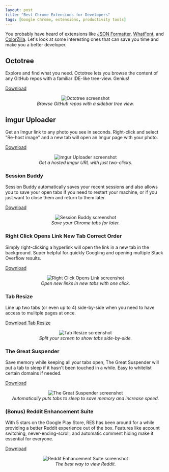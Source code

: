 ```yaml
---
layout: post
title: "Best Chrome Extensions for Developers"
tags: [Google Chrome, extensions, productivity tools]
---
```


You probably have heard of extensions like <a href="https://chrome.google.com/webstore/detail/json-formatter/bcjindcccaagfpapjjmafapmmgkkhgoa?hl=en" target="_blank">JSON Formatter</a>, <a href="https://chrome.google.com/webstore/detail/whatfont/jabopobgcpjmedljpbcaablpmlmfcogm?hl=en" target="_blank">WhatFont</a>, and <a href="https://chrome.google.com/webstore/detail/colorzilla/bhlhnicpbhignbdhedgjhgdocnmhomnp?hl=en" target="_blank">ColorZilla</a>. Let's look at some interesting ones that can save you time and make you a better developer.


## Octotree

Explore and find what you need. Octotree lets you browse the content of any GitHub repos with a familiar IDE-like tree-view. Genius!

<a href="https://chrome.google.com/webstore/detail/octotree/bkhaagjahfmjljalopjnoealnfndnagc" target="_blank">Download</a>

<p align="center">
  <img src="https://i.imgur.com/fOHbGbx.jpg" alt="Octotree screenshot"> <br>
  <i>Browse GitHub repos with a sidebar tree view.</i>
</p>



## imgur Uploader

Get an Imgur link to any photo you see in seconds. Right-click and select "Re-host image" and a new tab will open an Imgur page with your photo.

<a href="https://chrome.google.com/webstore/detail/imgur-uploader/lcpkicdemehhmkjolekhlglljnkggfcf?hl=en" target="_blank">Download</a>

<p align="center">
  <img src="https://i.imgur.com/QeoqWGk.jpg" alt="imgur Uploader screenshot"> <br>
  <i>Get a hosted imgur URL with just two-clicks.</i>
</p>



### Session Buddy

Session Buddy automatically saves your recent sessions and also allows you to save your open tabs if you need to restart your machine, or if you just want to close them and return to them later.

<a href="https://chrome.google.com/webstore/detail/session-buddy/edacconmaakjimmfgnblocblbcdcpbko?hl=en" target="_blank">Download</a>

<p align="center">
  <img src="https://i.imgur.com/5HsLW1M.png" alt="Session Buddy screenshot"> <br>
  <i>Save your Chrome tabs for later.</i>
</p>



### Right Click Opens Link New Tab Correct Order

Simply right-clicking a hyperlink will open the link in a new tab in the background. Super helpful for quickly Googling and opening multiple Stack Overflow results.

<a href="https://chrome.google.com/webstore/detail/right-click-opens-link-ne/mhjkeimpgjokbjmioglhlngefbddppnn?hl=en" target="_blank">Download</a>

<p align="center">
  <img src="https://i.imgur.com/7VCuLZt.png" alt="Right Click Opens Link screenshot"> <br>
  <i>Open new links in new tabs with one click.</i>
</p>



### Tab Resize

Line up two tabs (or even up to 4) side-by-side when you need to have access to mulitple pages at once.

<a href="https://chrome.google.com/webstore/detail/tab-resize-split-screen-l/bkpenclhmiealbebdopglffmfdiilejc?hl=en-US" target="_blank">Download Tab Resize</a>

<p align="center">
  <img src="https://i.imgur.com/gQZPWR9.png" alt="Tab Resize screenshot"> <br>
  <i>Split your screen to show tabs side-by-side.</i>
</p>



### The Great Suspender

Save memory while keeping all your tabs open, The Great Suspender will put a tab to sleep if it hasn't been touched in a while. Easy to whitelist certain domains if needed.

<a href="https://chrome.google.com/webstore/detail/the-great-suspender/klbibkeccnjlkjkiokjodocebajanakg?hl=en" target="_blank">Download</a>

<p align="center">
  <img src="https://i.imgur.com/BJ9m3R1.jpg" alt="The Great Suspender screenshot"> <br>
  <i>Automatically puts tabs to sleep to save memory and increase speed.</i>
</p>



### (Bonus) Reddit Enhancement Suite

With 5 stars on the Google Play Store, RES has been around for a while providing a better Reddit experience out of the box. Features like account switching, never-ending-scroll, and automatic comment hiding make it essential for everyone.

<a href="https://chrome.google.com/webstore/detail/the-great-suspender/klbibkeccnjlkjkiokjodocebajanakg?hl=en" target="_blank">Download</a>

<p align="center">
  <img src="https://i.imgur.com/RocUlzI.png" alt="Reddit Enhancement Suite screenshot"> <br>
  <i>The best way to view Reddit.</i>
</p>
